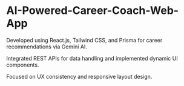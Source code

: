 # AI-Powered-Career-Coach-Web-App
Developed using React.js, Tailwind CSS, and Prisma for career recommendations via Gemini AI.

Integrated REST APIs for data handling and implemented dynamic UI components.

Focused on UX consistency and responsive layout design.

